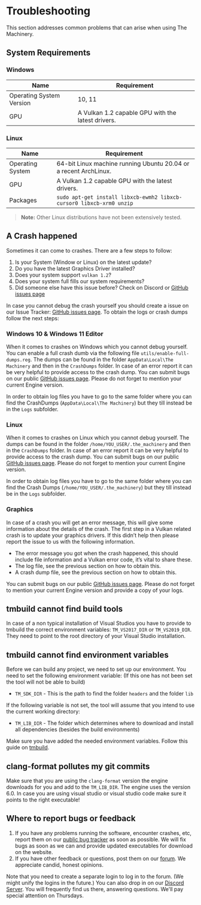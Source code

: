 # Troubleshooting

This section addresses common problems that can arise when using The Machinery. 

## System Requirements
### Windows
| Name                     | Requirement                                       |
| ------------------------ | ------------------------------------------------- |
| Operating System Version | 10, 11                                            |
| GPU                      | A Vulkan 1.2 capable GPU with the latest drivers. |


### Linux
| Name             | Requirement                                                  |
| ---------------- | ------------------------------------------------------------ |
| Operating System | 64-bit Linux machine running Ubuntu 20.04 or a recent ArchLinux. |
| GPU              | A Vulkan 1.2 capable GPU with the latest drivers.            |
| Packages         | `sudo apt-get install libxcb-ewmh2 libxcb-cursor0 libxcb-xrm0 unzip` |

> **Note:** Other Linux distributions have not been extensively tested.



## A Crash happened

Sometimes it can come to crashes. There are a few steps to follow:

1. Is your System (Window or Linux) on the latest update?
2. Do you have the latest Graphics Driver installed?
3. Does your system support `vulkan 1.2`?
4. Does your system full fills our system requirements?
4. Did someone else have this issue before? Check on Discord or  [GitHub issues page](https://github.com/OurMachinery/themachinery-public/issues)

In case you cannot debug the crash yourself you should create a issue on our Issue Tracker:  [GitHub issues page](https://github.com/OurMachinery/themachinery-public/issues). To obtain the logs or crash dumps follow the next steps:

### Windows 10 & Windows 11 Editor

When it comes to crashes on Windows which you cannot debug yourself. You can enable a full crash dumb via the following file `utils/enable-full-dumps.reg`. The dumps can be found in the folder `AppData\Local\The Machinery` and then in the  `CrashDumps` folder. In case of an error report it can be very helpful to provide access to the crash dump. You can submit bugs on our public [GitHub issues page](https://github.com/OurMachinery/themachinery-public/issues). Please do not forget to mention your current Engine version.

In order to obtain log files you have to go to the same folder where you can find the CrashDumps (`AppData\Local\The Machinery`) but they till instead be in the `Logs` subfolder.



### Linux

When it comes to crashes on Linux which you cannot debug yourself. The dumps can be found in the folder `/home/YOU_USER/.the_machinery` and then in the  `CrashDumps` folder. In case of an error report it can be very helpful to provide access to the crash dump. You can submit bugs on our public [GitHub issues page](https://github.com/OurMachinery/themachinery-public/issues). Please do not forget to mention your current Engine version.

In order to obtain log files you have to go to the same folder where you can find the Crash Dumps (`/home/YOU_USER/.the_machinery`) but they till instead be in the `Logs` subfolder.




### Graphics

In case of a crash you will get an error message, this will give some information about the details of the crash. The first step in a Vulkan related crash is to update your graphics drivers. If this didn’t help then please report the issue to us with the following information.

- The error message you got when the crash happened, this should include file information and a Vulkan error code, it’s vital to share these.
- The log file, see the previous section on how to obtain this.
- A crash dump file, see the previous section on how to obtain this.

You can submit bugs on our public [GitHub issues page](https://github.com/OurMachinery/themachinery-public/issues). Please do not forget to mention your current Engine version and provide a copy of your logs.



## tmbuild cannot find build tools

In case of a non typical installation of Visual Studios you have to provide to tmbuild the correct environment variables: `TM_VS2017_DIR` or `TM_VS2019_DIR`. They need to point to the root directory of your Visual Studio installation.



## tmbuild cannot find environment variables

Before we can build any project, we need to set up our environment. You need to set the following environment variable: (If this one has not been set the tool will not be able to build)

- `TM_SDK_DIR` - This is the path to find the folder `headers` and the folder `lib`

If the following variable is not set, the tool will assume that you intend to use the current working directory:

- `TM_LIB_DIR` - The folder which determines where to download and install all dependencies (besides the build environments)

Make sure you have added the needed environment variables. Follow this guide on [tmbuild]({{base_url}}/helper_tools/tmbuild.html).



## clang-format pollutes my git commits

Make sure that you are using the `clang-format` version the engine downloads for you and add to the `TM_LIB_DIR`. The engine uses the version 6.0. In case you are using visual studio or visual studio code make sure it points to the right executable!




## Where to report bugs or feedback


1. If you have any problems running the software, encounter crashes, etc, report them on our [public bug tracker](https://github.com/OurMachinery/themachinery-public/issues) as soon as possible. We will fix bugs as soon as we can and provide updated executables for download on the website.
2. If you have other feedback or questions, post them on our [forum](https://github.com/OurMachinery/themachinery-public/discussions). We appreciate candid, honest opinions.

Note that you need to create a separate login to log in to the forum. (We might unify the logins in the future.)
You can also drop in on our [Discord Server](https://discord.gg/SHHSZaH). You will frequently find us there, answering questions. We'll pay special attention on Thursdays.

